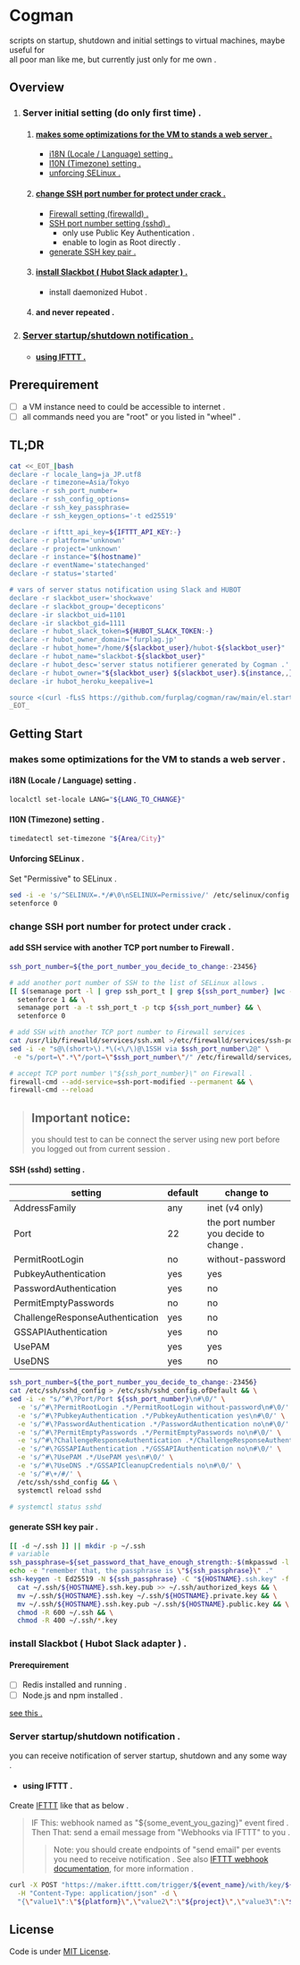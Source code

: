 # Cogman
scripts on startup, shutdown and initial settings to virtual machines, maybe useful for  
all poor man like me, but currently just only for me own .

## Overview
1. ### Server initial setting (do only first time) .
    1. #### [makes some optimizations for the VM to stands a web server .](#user-content-makes-some-optimizations-for-the-vm-to-stands-a-web-server--1)
        - [i18N (Locale / Language) setting .](#user-content-i18n-locale--language-setting-)
        - [l10N (Timezone) setting .](#user-content-l10n-timezone-setting-)
        - [unforcing SELinux .](#user-content-unforcing-selinux-)
    1. #### [change SSH port number for protect under crack .](#user-content-change-ssh-port-number-for-protect-under-crack--1)
        - [Firewall setting (firewalld) .](#user-content-add-ssh-service-with-another-tcp-port-number-to-firewall-)
        - [SSH port number setting (sshd) .](#user-content-important-notice-)
            - only use Public Key Authentication .
            - enable to login as Root directly .
        - [generate SSH key pair .](#user-content-generate-ssh-key-pair-)
    1. #### [install Slackbot ( Hubot Slack adapter ) .](#install-slackbot--hubot-slack-adapter---1)
        - install daemonized Hubot .
    1. #### and never repeated .
1. ### [Server startup/shutdown notification .](#user-content-server-startupshutdown-notification--1)
    - #### [using IFTTT .](#user-content-using-ifttt--1)

## Prerequirement

- [ ] a VM instance need to could be accessible to internet .
- [ ] all commands need you are "root" or you listed in "wheel" .

## TL;DR
```quickstart.sh
cat <<_EOT_|bash
declare -r locale_lang=ja_JP.utf8
declare -r timezone=Asia/Tokyo
declare -r ssh_port_number=
declare -r ssh_config_options=
declare -r ssh_key_passphrase=
declare -r ssh_keygen_options='-t ed25519'

declare -r ifttt_api_key=${IFTTT_API_KEY:-}
declare -r platform='unknown'
declare -r project='unknown'
declare -r instance="$(hostname)"
declare -r eventName='statechanged'
declare -r status='started'

# vars of server status notification using Slack and HUBOT
declare -r slackbot_user='shockwave'
declare -r slackbot_group='decepticons'
declare -ir slackbot_uid=1101
declare -ir slackbot_gid=1111
declare -r hubot_slack_token=${HUBOT_SLACK_TOKEN:-}
declare -r hubot_owner_domain='furplag.jp'
declare -r hubot_home="/home/${slackbot_user}/hubot-${slackbot_user}"
declare -r hubot_name="slackbot-${slackbot_user}"
declare -r hubot_desc='server status notifierer generated by Cogman .'
declare -r hubot_owner="${slackbot_user} ${slackbot_user}.${instance,,}.${project,,}.${platform,,}@${hubot_owner_domain}"
declare -ir hubot_heroku_keepalive=1

source <(curl -fLsS https://github.com/furplag/cogman/raw/main/el.startup.sh)
_EOT_
```

## Getting Start

### makes some optimizations for the VM to stands a web server .

#### i18N (Locale / Language) setting .
```bash
localctl set-locale LANG="${LANG_TO_CHANGE}"
```

#### l10N (Timezone) setting .
```bash
timedatectl set-timezone "${Area/City}"
```
#### Unforcing SELinux .
Set "Permissive" to SELinux .
```bash
sed -i -e 's/^SELINUX=.*/#\0\nSELINUX=Permissive/' /etc/selinux/config && \
setenforce 0
```

### change SSH port number for protect under crack .

#### add SSH service with another TCP port number to Firewall .
```bash
ssh_port_number=${the_port_number_you_decide_to_change:-23456}

# add another port number of SSH to the list of SELinux allows .
[[ $(semanage port -l | grep ssh_port_t | grep ${ssh_port_number} |wc -l) -lt 1 ]] && \
  setenforce 1 && \
  semanage port -a -t ssh_port_t -p tcp ${ssh_port_number} && \
  setenforce 0

# add SSH with another TCP port number to Firewall services .
cat /usr/lib/firewalld/services/ssh.xml >/etc/firewalld/services/ssh-port-modified.xml && \
sed -i -e "s@\(short>\).*\(<\/\)@\1SSH via $ssh_port_number\2@" \
 -e "s/port=\".*\"/port=\"$ssh_port_number\"/" /etc/firewalld/services/ssh-port-modified.xml

# accept TCP port number \"${ssh_port_number}\" on Firewall .
firewall-cmd --add-service=ssh-port-modified --permanent && \
firewall-cmd --reload
```

> ## Important notice:
> you should test to can be connect the server using new port
> before you logged out from current session .

#### SSH (sshd) setting .

| setting | default | change to |
|----|----|----|
| AddressFamily | any | inet (v4 only) |
| Port | 22 | the port number you decide to change . |
| PermitRootLogin | no | without-password |
| PubkeyAuthentication | yes | yes |
| PasswordAuthentication | yes | no |
| PermitEmptyPasswords | no | no |
| ChallengeResponseAuthentication | yes | no |
| GSSAPIAuthentication | yes | no |
| UsePAM | yes | yes |
| UseDNS | yes | no |

```bash
ssh_port_number=${the_port_number_you_decide_to_change:-23456}
cat /etc/ssh/sshd_config > /etc/ssh/sshd_config.ofDefault && \
sed -i -e "s/^#\?Port/Port ${ssh_port_number}\n#\0/" \
  -e 's/^#\?PermitRootLogin .*/PermitRootLogin without-password\n#\0/' \
  -e 's/^#\?PubkeyAuthentication .*/PubkeyAuthentication yes\n#\0/' \
  -e 's/^#\?PasswordAuthentication .*/PasswordAuthentication no\n#\0/' \
  -e 's/^#\?PermitEmptyPasswords .*/PermitEmptyPasswords no\n#\0/' \
  -e 's/^#\?ChallengeResponseAuthentication .*/ChallengeResponseAuthentication no\n#\0/' \
  -e 's/^#\?GSSAPIAuthentication .*/GSSAPIAuthentication no\n#\0/' \
  -e 's/^#\?UsePAM .*/UsePAM yes\n#\0/' \
  -e 's/^#\?UseDNS .*/GSSAPICleanupCredentials no\n#\0/' \
  -e 's/^#\+/#/' \
  /etc/ssh/sshd_config && \
  systemctl reload sshd

# systemctl status sshd
```
#### generate SSH key pair .
```bash
[[ -d ~/.ssh ]] || mkdir -p ~/.ssh
# variable
ssh_passphrase=${set_password_that_have_enough_strength:-$(mkpasswd -l 14 -d 2 -s 2)}
echo -e "remember that, the passphrase is \"${ssh_passphrase}\" ."
ssh-keygen -t Ed25519 -N ${ssh_passphrase} -C "${HOSTNAME}.ssh.key" -f ~/.ssh/${HOSTNAME}.ssh.key && \
  cat ~/.ssh/${HOSTNAME}.ssh.key.pub >> ~/.ssh/authorized_keys && \
  mv ~/.ssh/${HOSTNAME}.ssh.key ~/.ssh/${HOSTNAME}.private.key && \
  mv ~/.ssh/${HOSTNAME}.ssh.key.pub ~/.ssh/${HOSTNAME}.public.key && \
  chmod -R 600 ~/.ssh && \
  chmod -R 400 ~/.ssh/*.key
```

### install Slackbot ( Hubot Slack adapter ) .
#### Prerequirement
- [ ] Redis installed and running .
- [ ] Node.js and npm installed .

[see this .](configuration/slackbot-cogman.sh)

### Server startup/shutdown notification .
you can receive notification of server startup, shutdown and any some way .

- #### using IFTTT .
Create [IFTTT](https://ifttt.com) like that as below .
> IF This: webhook named as "${some_event_you_gazing}" event fired .
> Then That: send a email message from "Webhooks via IFTTT" to you .
>> Note: you should create endpoints of "send email" per events you need to receive notification .
See also [IFTTT webhook documentation](https://maker.ifttt.com/use/${key_of_ifttt_webhook_api}), for more information .
```bash
curl -X POST "https://maker.ifttt.com/trigger/${event_name}/with/key/${key_of_ifttt_webhook_api}" \
  -H "Content-Type: application/json" -d \
  "{\"value1\":\"${platform}\",\"value2\":\"${project}\",\"value3\":\"${instance}\"}"
```

## License
Code is under [MIT License](LICENSE).

